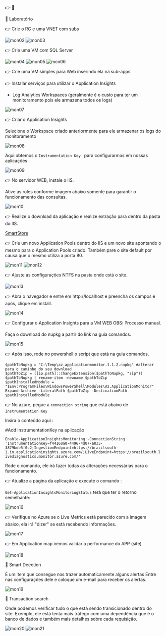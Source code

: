 👉 
🔖 


🔖 Laboratório

👉 Crie o RG e uma VNET com subs

![mon02](/images/mon02.png)
![mon03](/images/mon03.png)

👉 Crie uma VM com SQL Server

![mon04](/images/mon04.png)
![mon05](/images/mon05.png)
![mon06](/images/mon06.png)

👉 Crie uma VM simples para Web inserindo ela na sub-apps

👉 Instalar serviços para utilizar o Application Insights

* Log Analytics Workspaces (geralmente é o custo para ter um monitoramento pois ele armazena todos os logs)
  
![mon07](/images/mon07.png)

👉 Criar o Application Insights

Selecione o Workspace criado anteriormente para ele armazenar os logs do monitoramento

![mon08](/images/mon08.png)


Aqui obtemos o ``` Instrumentation Key  ```  para configurarmos em nossas aplicações
    
![mon09](/images/mon09.png)

👉 No servidor WEB, instale o IIS.

Ative as roles conforme imagem abaixo somente para garantir o funcionamento das consultas.

![mon10](/images/mon10.png)

👉 Realize o download da aplicação e realize extração para dentro da pasta do IIS. 

 [SmartStore](https://github.com/smartstore/SmartStoreNET/releases/download/3.2.2/SmartStoreNET.Community.3.2.2.zip
)

👉 Crie um novo Application Pools dentro do IIS e um novo site apontando o mesmo para o Application Pools criado.
Também pare o site default por causa que o mesmo utiliza a porta 80.

![mon11](/images/mon11.png)
![mon12](/images/mon12.png)

👉 Ajuste as configurações NTFS na pasta onde está o site.

![mon13](/images/mon13.png)

👉 Abra o navegador e entre em http://localhost e preencha os campos e após, clique em install.

![mon14](/images/mon14.png)

👉 Configurar o Application Insights para a VM WEB
    OBS: Processo manual.

Faça o download do nupkg a partir do link na guia comandos.

![mon15](/images/mon15.png)

👉 Após isso, rode no powershell o script que está na guia comandos.

``` 
$pathToNupkg = "C:\Temp\az.applicationmonitor.1.1.2.nupkg" #alterar para o caminho do seu download
$pathToZip = ([io.path]::ChangeExtension($pathToNupkg, "zip"))
$pathToNupkg | rename-item -newname $pathToZip
$pathInstalledModule = "$Env:ProgramFiles\WindowsPowerShell\Modules\Az.ApplicationMonitor"
Expand-Archive -LiteralPath $pathToZip -DestinationPath $pathInstalledModule

 ``` 

 👉 No azure, pegue a ``` connection string ``` que está abaixo de  ``` Instrumentation Key  ``` 

 Insira o conteúdo aqui : 

 #Add InstrumentationKey na aplicação

``` Enable-ApplicationInsightsMonitoring -ConnectionString 'InstrumentationKey=f44160a0-4496-4d07-a035-3879bde5f0c2;IngestionEndpoint=https://brazilsouth-1.in.applicationinsights.azure.com/;LiveEndpoint=https://brazilsouth.livediagnostics.monitor.azure.com/'   ```

Rode o comando, ele irá fazer todas as alterações necessárias para o funcionamento.


👉 Atualize a página da aplicação e execute o comando :

``` Get-ApplicationInsightsMonitoringStatus ``` terá que ter o retorno semelhante:

![mon16](/images/mon16.png)

👉 Verifique no Azure se o Live Metrics está parecido com a imagem abaixo, ela irá "dizer" se está recebendo informações.

![mon17](/images/mon17.png)

👉 Em Application map iremos validar a performance do APP (site)

![mon18](/images/mon18.png)

🔖 Smart Deection 

É um item que consegue nos trazer automaticamente alguns alertas
    Entre nas configurações dele e coloque um e-mail para receber os alertas.

![mon19](/images/mon19.png)

🔖 Transaction search

Onde podemos verificar tudo o que está sendo transicionado dentro do site.
    Exemplo, ele está tenta mais tráfego com uma dependência que é o banco de dados
    e também mais detalhes sobre cada requisição.

![mon20](/images/mon20.png)
![mon21](/images/mon21.png)